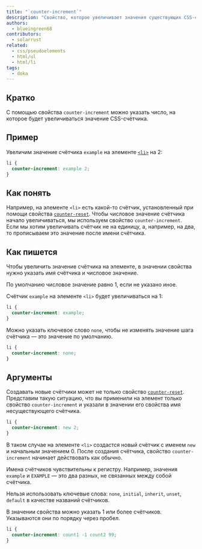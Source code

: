 ```yaml
---
title: "`counter-increment`"
description: "Свойство, которое увеличивает значения существующих CSS-счётчиков."
authors:
  - blueingreen68
contributors:
  - solarrust
related:
  - css/pseudoelements
  - html/ul
  - html/li
tags:
  - doka
---
```


## Кратко

С помощью свойства `counter-increment` можно указать число, на которое будет увеличиваться значение CSS-счётчика.

## Пример

Увеличим значение счётчика `example` на элементе [`<li>`](/html/li/) на 2:

```css
li {
  counter-increment: example 2;
}
```

## Как понять

Например, на элементе `<li>` есть какой-то счётчик, установленный при помощи свойства [`counter-reset`](/css/counter-reset/). Чтобы числовое значение счётчика начало увеличиваться, мы используем свойство `counter-increment`. Если мы хотим увеличивать счётчик не на единицу, а, например, на два, то прописываем это значение после имени счётчика.

## Как пишется

Чтобы увеличить значение счётчика на элементе, в значении свойства нужно указать имя счётчика и числовое значение.

По умолчанию числовое значение равно 1, если не указано иное.

Счётчик `example` на элементе `<li>` будет увеличиваться на 1:

```css
li {
  counter-increment: example;
}
```

Можно указать ключевое слово `none`, чтобы не изменять значение шага счётчика — это значение по умолчанию.

```css
li {
  counter-increment: none;
}
```

## Аргументы

Создавать новые счётчики может не только свойство [`counter-reset`](/css/counter-reset/). Представим такую ситуацию, что вы применили на элемент только свойство `counter-increment` и указали в значении его свойства имя несуществующего счётчика.

```css
li {
  counter-increment: new 2;
}
```

В таком случае на элементе `<li>` создастся новый счётчик с именем `new` и начальным значением 0. После создания счётчика, свойство `counter-increment` начинает действовать как обычно.

Имена счётчиков чувствительны к регистру. Например, значения `example` и `EXAMPLE` — это два разных, не связанных между собой счётчика.

Нельзя использовать ключевые слова: `none`, `initial`, `inherit`, `unset`, `default` в качестве названий счётчиков.

В значении свойства можно указать 1 или более счётчиков. Указываются они по порядку через пробел.

```css
li {
  counter-increment: count1 -1 count2 99;
}
```

